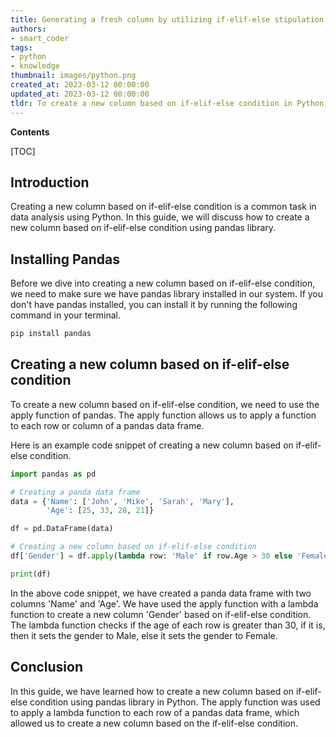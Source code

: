 ```yaml
---
title: Generating a fresh column by utilizing if-elif-else stipulation
authors:
- smart_coder
tags:
- python
- knowledge
thumbnail: images/python.png
created_at: 2023-03-12 00:00:00
updated_at: 2023-03-12 00:00:00
tldr: To create a new column based on if-elif-else condition in Python, use the .apply() method along with a lambda function that specifies the conditions and outputs the desired results.
---
```


**Contents**

[TOC]

## Introduction
Creating a new column based on if-elif-else condition is a common task in data analysis using Python. In this guide, we will discuss how to create a new column based on if-elif-else condition using pandas library.

## Installing Pandas
Before we dive into creating a new column based on if-elif-else condition, we need to make sure we have pandas library installed in our system. If you don't have pandas installed, you can install it by running the following command in your terminal.

```bash
pip install pandas
```

## Creating a new column based on if-elif-else condition
To create a new column based on if-elif-else condition, we need to use the apply function of pandas. The apply function allows us to apply a function to each row or column of a pandas data frame.

Here is an example code snippet of creating a new column based on if-elif-else condition.

```python
import pandas as pd

# Creating a panda data frame
data = {'Name': ['John', 'Mike', 'Sarah', 'Mary'],
        'Age': [25, 33, 28, 21]}

df = pd.DataFrame(data)

# Creating a new column based on if-elif-else condition
df['Gender'] = df.apply(lambda row: 'Male' if row.Age > 30 else 'Female', axis=1)

print(df)
```

In the above code snippet, we have created a panda data frame with two columns 'Name' and 'Age'. We have used the apply function with a lambda function to create a new column 'Gender' based on if-elif-else condition. The lambda function checks if the age of each row is greater than 30, if it is, then it sets the gender to Male, else it sets the gender to Female.

## Conclusion
In this guide, we have learned how to create a new column based on if-elif-else condition using pandas library in Python. The apply function was used to apply a lambda function to each row of a pandas data frame, which allowed us to create a new column based on the if-elif-else condition.

